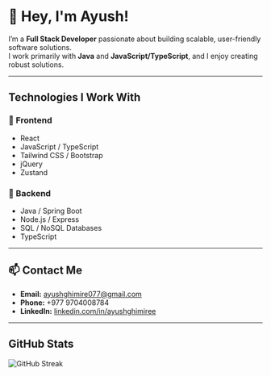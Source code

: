 # 👋 Hey, I'm Ayush!

I’m a **Full Stack Developer** passionate about building scalable, user-friendly software solutions.  
I work primarily with **Java** and **JavaScript/TypeScript**, and I enjoy creating robust solutions.

---

## Technologies I Work With

### 🔹 Frontend
- React
- JavaScript / TypeScript
- Tailwind CSS / Bootstrap
- jQuery
- Zustand

### 🔹 Backend
- Java / Spring Boot
- Node.js / Express
- SQL / NoSQL Databases
- TypeScript

---

## 📫 Contact Me
- **Email:** [ayushghimire077@gmail.com](mailto:ayushghimire077@gmail.com)  
- **Phone:** +977 9704008784  
- **LinkedIn:** [linkedin.com/in/ayushghimiree](https://www.linkedin.com/in/ayushghimiree)  

---
##   GitHub Stats

  ![GitHub Streak](https://streak-stats.demolab.com?user=AyushGhimire077&theme=tokyonight&hide_border=false)

